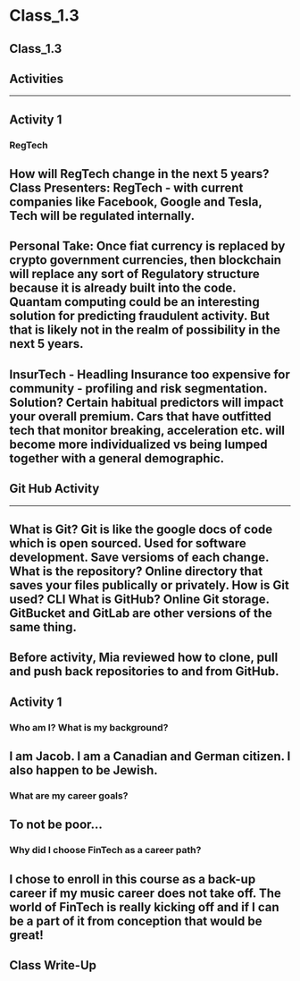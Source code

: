 # Class_1.3
## Class_1.3

## Activities
---
## Activity 1
### RegTech
How will RegTech change in the next 5 years? 
Class Presenters:
RegTech - with current companies like Facebook, Google and Tesla, Tech will be regulated internally. 
---
Personal Take: Once fiat currency is replaced by crypto government currencies, then blockchain will replace any sort of Regulatory structure because it is already built into the code. Quantam computing could be an interesting solution for predicting fraudulent activity. But that is likely not in the realm of possibility in the next 5 years. 
---
InsurTech - Headling Insurance too expensive for community - profiling and risk segmentation. Solution? Certain habitual predictors will impact your overall premium. Cars that have outfitted tech that monitor breaking, acceleration etc. will become more individualized vs being lumped together with a general demographic.  
--- 
## Git Hub Activity
---
What is Git? Git is like the google docs of code which is open sourced. Used for software development. Save versioms of each change. 
What is the repository? Online directory that saves your files publically or privately. 
How is Git used? CLI
What is GitHub? Online Git storage. GitBucket and GitLab are other versions of the same thing. 
---
Before activity, Mia reviewed how to clone, pull and push back repositories to and from GitHub. 
---
## Activity 1
### Who am I? What is my background?
I am Jacob. I am a Canadian and German citizen. I also happen to be Jewish.
---
### What are my career goals?
To not be poor...
---
### Why did I choose FinTech as a career path?
I chose to enroll in this course as a back-up career if my music career does not take off. The world of FinTech is really kicking off and if I can be a part of it from conception that would be great! 
---
## Class Write-Up
